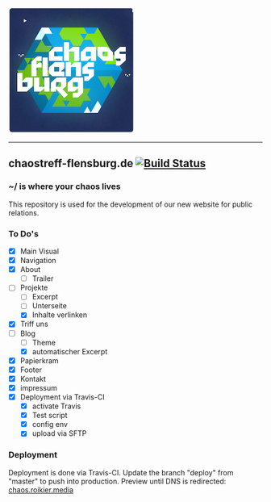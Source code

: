![Logo Chaostreff Flensburg](./doc/logo.png)

---
## chaostreff-flensburg.de [![Build Status](https://travis-ci.org/chaostreff-flensburg/website.svg?branch=deploy)](https://travis-ci.org/chaostreff-flensburg/website)
### ~/ is where your chaos lives
This repository is used for the development of our new website for public relations.


### To Do's

- [x] Main Visual
- [x] Navigation
- [x] About
  - [ ] Trailer
- [ ] Projekte
  - [ ] Excerpt
  - [ ] Unterseite
  - [x] Inhalte verlinken
- [x] Triff uns
- [ ] Blog
  - [ ] Theme
  - [x] automatischer Excerpt
- [x] Papierkram
- [x] Footer
- [x] Kontakt
- [x] impressum
- [x] Deployment via Travis-CI
  - [x] activate Travis
  - [x] Test script
  - [x] config env
  - [x] upload via SFTP

### Deployment

Deployment is done via Travis-CI. Update the branch "deploy" from "master" to push into production. Preview until DNS is redirected: [chaos.roikier.media](http://chaos.roikier.media/)
